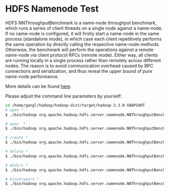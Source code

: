 # HDFS Namenode Test

HDFS NNThroughputBenchmark is a name-node throughput benchmark, which runs a series of client threads on a single node against a name-node. If no name-node is configured, it will firstly start a name-node in the same process (standalone mode), in which case each client repetitively performs the same operation by directly calling the respective name-node methods. Otherwise, the benchmark will perform the operations against a remote name-node via client protocol RPCs (remote mode). Either way, all clients are running locally in a single process rather than remotely across different nodes. The reason is to avoid communication overhead caused by RPC connections and serialization, and thus reveal the upper bound of pure name-node performance.

More details can be found [here](https://hadoop.apache.org/docs/r3.2.0/hadoop-project-dist/hadoop-common/Benchmarking.html).


Please adjust the command line parameters by yourself:

```bash
cd /home/gangl/hadoop/hadoop-dist/target/hadoop-3.3.0-SNAPSHOT
# open *
$ ./bin/hadoop org.apache.hadoop.hdfs.server.namenode.NNThroughputBenchmark -fs hdfs://localhost:9000 -op open -threads 1 -files 100000 -keepResults -logLevel INFO

# open  *
$ ./bin/hadoop org.apache.hadoop.hdfs.server.namenode.NNThroughputBenchmark -fs hdfs://localhost:9000 -op open -threads 100 -files 100 -keepResults -logLevel INFO

# create *
$ ./bin/hadoop org.apache.hadoop.hdfs.server.namenode.NNThroughputBenchmark -fs hdfs://localhost:9000 -op create -threads 1 -files 2 -keepResults -logLevel INFO

# delete *
$ ./bin/hadoop org.apache.hadoop.hdfs.server.namenode.NNThroughputBenchmark -fs hdfs://localhost:9000 -op delete -threads 1 -files 10 -keepResults -logLevel INFO

# mkdirs *
$ ./bin/hadoop org.apache.hadoop.hdfs.server.namenode.NNThroughputBenchmark -fs hdfs://localhost:9000 -op mkdirs -threads 1 -dirs 10 -keepResults -logLevel INFO

# blockreport *
$ ./bin/hadoop org.apache.hadoop.hdfs.server.namenode.NNThroughputBenchmark -fs hdfs://localhost:9000 -op blockReport -datanodes 3 -reports 3 -blocksPerReport 3 -blocksPerFile 3 -keepResults -logLevel INFO
```


